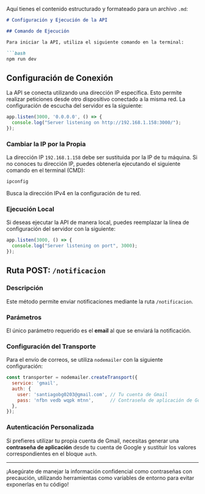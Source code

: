 Aquí tienes el contenido estructurado y formateado para un archivo `.md`:

```markdown
# Configuración y Ejecución de la API

## Comando de Ejecución

Para iniciar la API, utiliza el siguiente comando en la terminal:

```bash
npm run dev
```

## Configuración de Conexión

La API se conecta utilizando una dirección IP específica. Esto permite realizar peticiones desde otro dispositivo conectado a la misma red. La configuración de escucha del servidor es la siguiente:

```javascript
app.listen(3000, '0.0.0.0', () => {
  console.log("Server listening on http://192.168.1.158:3000/");
});
```

### Cambiar la IP por la Propia

La dirección IP `192.168.1.158` debe ser sustituida por la IP de tu máquina. Si no conoces tu dirección IP, puedes obtenerla ejecutando el siguiente comando en el terminal (CMD):

```bash
ipconfig
```

Busca la dirección IPv4 en la configuración de tu red.

### Ejecución Local

Si deseas ejecutar la API de manera local, puedes reemplazar la línea de configuración del servidor con la siguiente:

```javascript
app.listen(3000, () => {
  console.log("Server listening on port", 3000);
});
```

## Ruta POST: `/notificacion`

### Descripción

Este método permite enviar notificaciones mediante la ruta `/notificacion`. 

### Parámetros

El único parámetro requerido es el **email** al que se enviará la notificación.

### Configuración del Transporte

Para el envío de correos, se utiliza `nodemailer` con la siguiente configuración:

```javascript
const transporter = nodemailer.createTransport({
  service: 'gmail',
  auth: {
    user: 'santiagobg0203@gmail.com', // Tu cuenta de Gmail
    pass: 'nfbn vedb wqpk mtnn',      // Contraseña de aplicación de Google
  },
});
```

### Autenticación Personalizada

Si prefieres utilizar tu propia cuenta de Gmail, necesitas generar una **contraseña de aplicación** desde tu cuenta de Google y sustituir los valores correspondientes en el bloque `auth`.

---

¡Asegúrate de manejar la información confidencial como contraseñas con precaución, utilizando herramientas como variables de entorno para evitar exponerlas en tu código!
```